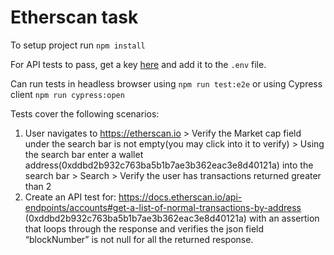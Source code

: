 # Etherscan task

To setup project run ```npm install```

For API tests to pass, get a key [here](https://docs.etherscan.io/getting-started/viewing-api-usage-statistics) and add it to the ```.env``` file.

Can run tests in headless browser using ```npm run test:e2e``` or using Cypress client ```npm run cypress:open```

Tests cover the following scenarios:
1. User navigates to https://etherscan.io > Verify the Market cap field under the search bar is not empty(you may click into it to verify) > Using the search bar enter a wallet address(0xddbd2b932c763ba5b1b7ae3b362eac3e8d40121a) into the search bar > Search > Verify the user has transactions returned greater than 2
2. Create an API test for: https://docs.etherscan.io/api-endpoints/accounts#get-a-list-of-normal-transactions-by-address (0xddbd2b932c763ba5b1b7ae3b362eac3e8d40121a) with an assertion that loops through the response and verifies the json field “blockNumber” is not null for all the returned response.